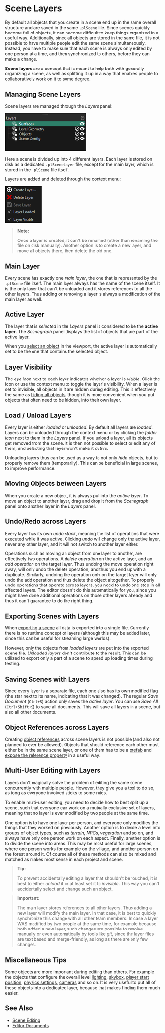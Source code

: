 # Scene Layers

By default all objects that you create in a scene end up in the same overall structure and are saved in the same `.plScene` file. Since scenes quickly become full of objects, it can become difficult to keep things organized in a useful way. Additionally, since all objects are stored in the same file, it is not possible to have multiple people edit the same scene simultaneously. Instead, you have to make sure that each scene is always only edited by one person at a time, and then synchronized to others, before they can make a change.

**Scene layers** are a concept that is meant to help both with generally organizing a scene, as well as splitting it up in a way that enables people to collaboratively work on it to some degree.

## Managing Scene Layers

Scene layers are managed through the *Layers* panel:

![Scene Layers](media/scene-layers.png)

Here a scene is divided up into 4 different layers. Each layer is stored on disk as a dedicated `.plSceneLayer` file, except for the main layer, which is stored in the `.plScene` file itself.

Layers are added and deleted through the context menu:

![Scene Layers Context Menu](media/scene-layers-contextmenu.png)

> **Note:**
>
> Once a layer is created, it can't be renamed (other than renaming the file on disk manually).
> Another option is to create a new layer, and move all objects there, then delete the old one.

## Main Layer

Every scene has exactly one *main layer*, the one that is represented by the `.plScene` file itself. The main layer always has the name of the scene itself. It is the only layer that can't be unloaded and it stores references to all the other layers. Thus adding or removing a layer is always a modification of the main layer as well.

## Active Layer

The layer that is *selected* in the *Layers* panel is considered to be the **active layer**. The *Scenegraph* panel displays the list of objects that are part of the active layer.

When you [select an object](selection.md) in the viewport, the active layer is automatically set to be the one that contains the selected object.

## Layer Visibility

The *eye icon* next to each layer indicates whether a layer is *visible*. Click the icon or use the context menu to toggle the layer's visibility. When a layer is set to invisible, all objects in it are hidden during editing. This is effectively the same as [hiding all objects](editor-camera.md#showhide-objects), though it is more convenient when you put objects that often need to be hidden, into their own layer.

## Load / Unload Layers

Every layer is either *loaded* or *unloaded*. By default all layers are *loaded*. Layers can be unloaded through the context menu or by clicking the *folder icon* next to them in the *Layers* panel. If you unload a layer, all its objects get removed from the scene. It is then not possible to select or edit any of them, and selecting that layer won't make it *active*.

Unloading layers thus can be used as a way to not only *hide* objects, but to properly remove them (temporarily). This can be beneficial in large scenes, to improve performance.

## Moving Objects between Layers

When you create a new object, it is always put into the *active layer*. To move an object to another layer, drag and drop it from the *Scenegraph* panel onto another layer in the *Layers* panel.

## Undo/Redo across Layers

Every layer has its own *undo stack*, meaning the list of operations that were executed while it was active. Clicking *undo* will change only the active layer, never any other layer, and it will not switch to another layer either.

Operations such as moving an object from one layer to another, are effectively two operations. A *delete operation* on the active layer, and an *add operation* on the target layer. Thus undoing the move operation right away, will only undo the delete operation, and thus you end up with a duplicate. Similarly, undoing the operation only on the target layer will only undo the add operation and thus delete the object altogether. To properly undo operations that operate across layers, you need to undo one step in all affected layers. The editor doesn't do this automatically for you, since you might have done additional operations on those other layers already and thus it can't guarantee to do the right thing.

## Exporting Scenes with Layers

When [exporting a scene](../editor/run-scene.md#export-and-run) all data is exported into a single file. Currently there is no runtime concept of layers (although this may be added later, since this can be useful for streaming large worlds).

However, only the objects from *loaded layers* are put into the exported scene file. *Unloaded layers* don't contribute to the result. This can be utilized to export only a part of a scene to speed up loading times during testing.

## Saving Scenes with Layers

Since every layer is a separate file, each one also has its own modified flag (the star next to its name, indicating that it was changed). The regular *Save Document* (`Ctrl+S`) action only saves the *active layer*. You can use *Save All* (`Ctrl+Shift+S`) to save all documents. This will save all layers in a scene, but also all other documents.

## Object References across Layers

Creating [object references](object-references.md) across scene layers is not possible (and also not planned to ever be allowed). Objects that should reference each other must either be in the same scene layer, or one of them has to be a [prefab](../prefabs/prefabs-overview.md) and [expose the reference property](exposed-parameters.md) in a useful way.

## Multi-User Editing with Layers

Layers don't magically solve the problem of editing the same scene concurrently with multiple people. However, they give you a tool to do so, as long as everyone involved sticks to some rules.

To enable multi-user editing, you need to decide how to best split up a scene, such that everyone can work on a mutually exclusive set of layers, meaning that no layer is ever modified by two people at the same time.

One option is to have one layer per person, and everyone only modifies the things that they worked on previously. Another option is to divide a level into groups of object types, such as *terrain*, *NPCs*, *vegetation* and so on, and always have only one person work on each aspect. Finally, another option is to divide the scene into areas. This may be most useful for large scenes, where one person works for example on the village, and another person on the forest around it.
Of course all of these methods can also be mixed and matched as makes most sense in each project and scene.

> **Tip:**
>
> To prevent accidentally editing a layer that shouldn't be touched, it is best to either *unload* it or at least set it to *invisible*. This way you can't accidentally select and change such an object.

> **Important:**
>
> The main layer stores references to all other layers. Thus adding a new layer will modify the main layer. In that case, it is best to quickly synchronize this change with all other team members. In case a layer WAS modified by two people at the same time, for example because both added a new layer, such changes are possible to resolve manually or even automatically by tools like *git*, since the layer files are text based and merge-friendly, as long as there are only few changes.

## Miscellaneous Tips

Some objects are more important during editing than others. For example the objects that configure the overall level [lighting](../graphics/lighting/ambient-light-component.md), [skybox](../effects/sky.md), [player start position](../gameplay/player-start-point.md), [physics settings](../physics/jolt/jolt-settings-component.md), [cameras](../graphics/camera-component.md) and so on. It is very useful to put all of these objects into a dedicated layer, because that makes finding them much easier.

## See Also

* [Scene Editing](scene-editing.md)
* [Editor Documents](../editor/editor-documents.md)

